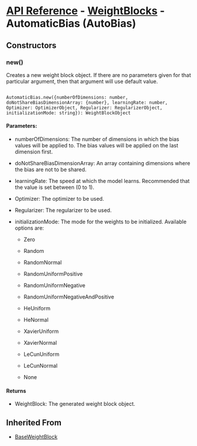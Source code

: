 # [API Reference](../../API.md) - [WeightBlocks](../WeightBlocks.md) - AutomaticBias (AutoBias)

## Constructors

### new()

Creates a new weight block object. If there are no parameters given for that particular argument, then that argument will use default value.

```

AutomaticBias.new({numberOfDimensions: number, doNotShareBiasDimensionArray: {number}, learningRate: number, Optimizer: OptimizerObject, Regularizer: RegularizerObject, initializationMode: string}): WeightBlockObject

```

#### Parameters:

* numberOfDimensions: The number of dimensions in which the bias values will be applied to. The bias values will be applied on the last dimension first.

* doNotShareBiasDimensionArray: An array containing dimensions where the bias are not to be shared.

* learningRate: The speed at which the model learns. Recommended that the value is set between (0 to 1).

* Optimizer: The optimizer to be used.

* Regularizer: The regularizer to be used.

* initializationMode: The mode for the weights to be initialized. Available options are:

	* Zero

	* Random

	* RandomNormal

	* RandomUniformPositive

	* RandomUniformNegative

	* RandomUniformNegativeAndPositive

	* HeUniform

	* HeNormal

	* XavierUniform

	* XavierNormal

	* LeCunUniform

	* LeCunNormal
	
	* None

#### Returns

* WeightBlock: The generated weight block object.

## Inherited From

* [BaseWeightBlock](BaseWeightBlock.md)
